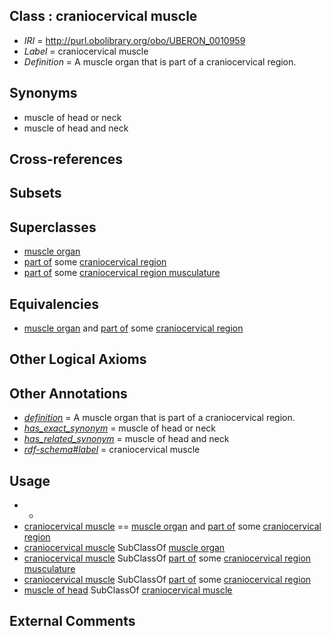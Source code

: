 
## Class : craniocervical muscle

 * *IRI* = http://purl.obolibrary.org/obo/UBERON_0010959
 * *Label* = craniocervical muscle
 * *Definition* = A muscle organ that is part of a craniocervical region.

## Synonyms

 * muscle of head or neck
 * muscle of head and neck

## Cross-references


## Subsets


## Superclasses

 * [muscle organ](../../UBERON/30/UBERON_0001630.md)
 * [part of](../../BFO/50/BFO_0000050.md) some [craniocervical region](../../UBERON/11/UBERON_0007811.md)
 * [part of](../../BFO/50/BFO_0000050.md) some [craniocervical region musculature](../../UBERON/29/UBERON_0008229.md)

## Equivalencies

 * [muscle organ](../../UBERON/30/UBERON_0001630.md) and [part of](../../BFO/50/BFO_0000050.md) some [craniocervical region](../../UBERON/11/UBERON_0007811.md)

## Other Logical Axioms


## Other Annotations

 * *[definition](../../IAO/15/IAO_0000115.md)* = A muscle organ that is part of a craniocervical region.
 * *[has_exact_synonym](../../ym/oboInOwl#hasExactSynonym.md)* = muscle of head or neck
 * *[has_related_synonym](../../ym/oboInOwl#hasRelatedSynonym.md)* = muscle of head and neck
 * *[rdf-schema#label](../../el/rdf-schema#label.md)* = craniocervical muscle

## Usage

 * -
 * [craniocervical muscle](../../UBERON/59/UBERON_0010959.md) == [muscle organ](../../UBERON/30/UBERON_0001630.md) and [part of](../../BFO/50/BFO_0000050.md) some [craniocervical region](../../UBERON/11/UBERON_0007811.md)
 * [craniocervical muscle](../../UBERON/59/UBERON_0010959.md) SubClassOf [muscle organ](../../UBERON/30/UBERON_0001630.md)
 * [craniocervical muscle](../../UBERON/59/UBERON_0010959.md) SubClassOf [part of](../../BFO/50/BFO_0000050.md) some [craniocervical region musculature](../../UBERON/29/UBERON_0008229.md)
 * [craniocervical muscle](../../UBERON/59/UBERON_0010959.md) SubClassOf [part of](../../BFO/50/BFO_0000050.md) some [craniocervical region](../../UBERON/11/UBERON_0007811.md)
 * [muscle of head](../../UBERON/76/UBERON_0002376.md) SubClassOf [craniocervical muscle](../../UBERON/59/UBERON_0010959.md)

## External Comments

